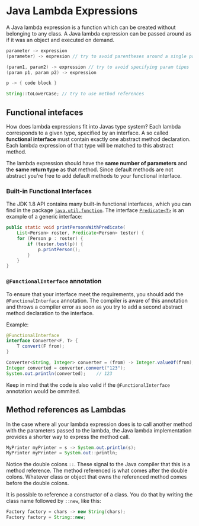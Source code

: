 # Java Lambda Expressions

A Java lambda expression is a function which can be created without belonging to any class. A Java lambda expression can be passed around as if it was an object and executed on demand.

```java
parameter -> expression
(parameter) -> expresion // try to avoid parentheses around a single parameter

(param1, param2) -> expression // try to avoid specifying param tipes
(param p1, param p2) -> expression

p -> { code block }

String::toLowerCase; // try to use method references
```

## Functional intefaces

How does lambda expressions fit into Javas type system? Each lambda corresponds to a given type, specified by an interface. A so called **functional interface** must contain exactly one abstract method declaration. Each lambda expression of that type will be matched to this abstract method.

The lambda expression should have the **same number of parameters** and the **same return type** as that method. Since default methods are not abstract you're free to add default methods to your functional interface.

### Built-in Functional Interfaces

The JDK 1.8 API contains many built-in functional interfaces, which you can find in the package [`java.util.function`](https://docs.oracle.com/javase/8/docs/api/java/util/function/package-summary.html). The interface [`Predicate<T>`](https://docs.oracle.com/javase/8/docs/api/java/util/function/Predicate.html) is an example of a generic interface:

```java
public static void printPersonsWithPredicate(
    List<Person> roster, Predicate<Person> tester) {
    for (Person p : roster) {
        if (tester.test(p)) {
            p.printPerson();
        }
    }
}
```

### `@FunctionalInterface` annotation

To ensure that your interface meet the requirements, you should add the `@FunctionalInterface` annotation. The compiler is aware of this annotation and throws a compiler error as soon as you try to add a second abstract method declaration to the interface.

Example:

```java
@FunctionalInterface
interface Converter<F, T> {
    T convert(F from);
}

Converter<String, Integer> converter = (from) -> Integer.valueOf(from);
Integer converted = converter.convert("123");
System.out.println(converted);    // 123
```

Keep in mind that the code is also valid if the `@FunctionalInterface` annotation would be ommited.

## Method references as Lambdas

In the case where all your lambda expression does is to call another method with the parameters passed to the lambda, the Java lambda implementation provides a shorter way to express the method call.

```java
MyPrinter myPrinter = s -> System.out.println(s);
MyPrinter myPrinter = System.out::println;
```

Notice the double colons `::`. These signal to the Java compiler that this is a method reference. The method referenced is what comes after the double colons. Whatever class or object that owns the referenced method comes before the double colons.

It is possible to reference a constructor of a class. You do that by writing the class name followed by `::new`, like this:

```java
Factory factory = chars -> new String(chars);
Factory factory = String::new;
```